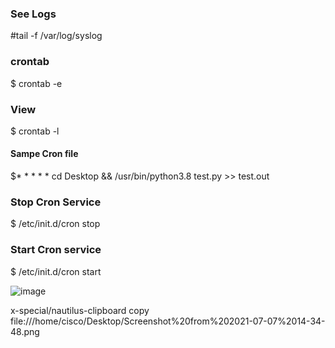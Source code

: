 ### See Logs

#tail -f /var/log/syslog

### crontab

$ crontab -e

### View

$ crontab -l

#### Sampe Cron file

$* * * * * cd Desktop && /usr/bin/python3.8 test.py >> test.out

### Stop Cron Service

$ /etc/init.d/cron stop

### Start Cron service

$ /etc/init.d/cron start


![image](https://user-images.githubusercontent.com/49310101/122632597-b114eb80-d088-11eb-888a-13c94bbdbefa.png)


x-special/nautilus-clipboard
copy
file:///home/cisco/Desktop/Screenshot%20from%202021-07-07%2014-34-48.png
